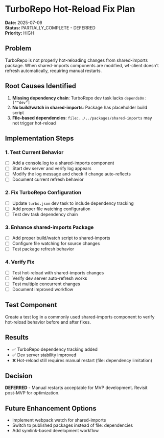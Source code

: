 # TurboRepo Hot-Reload Fix Plan

**Date:** 2025-07-09  
**Status:** PARTIALLY_COMPLETE - DEFERRED  
**Priority:** HIGH

## Problem
TurboRepo is not properly hot-reloading changes from shared-imports package. When shared-imports components are modified, wf-client doesn't refresh automatically, requiring manual restarts.

## Root Causes Identified
1. **Missing dependency chain**: TurboRepo dev task lacks `dependsOn: ["^dev"]` 
2. **No build/watch in shared-imports**: Package has placeholder build script
3. **File-based dependencies**: `file:../../packages/shared-imports` may not trigger hot-reload

## Implementation Steps

### 1. Test Current Behavior
- [ ] Add a console.log to a shared-imports component
- [ ] Start dev server and verify log appears
- [ ] Modify the log message and check if change auto-reflects
- [ ] Document current refresh behavior

### 2. Fix TurboRepo Configuration  
- [ ] Update `turbo.json` dev task to include dependency tracking
- [ ] Add proper file watching configuration
- [ ] Test dev task dependency chain

### 3. Enhance shared-imports Package
- [ ] Add proper build/watch script to shared-imports
- [ ] Configure file watching for source changes
- [ ] Test package refresh behavior

### 4. Verify Fix
- [ ] Test hot-reload with shared-imports changes
- [ ] Verify dev server auto-refresh works
- [ ] Test multiple concurrent changes
- [ ] Document improved workflow

## Test Component
Create a test log in a commonly used shared-imports component to verify hot-reload behavior before and after fixes.

## Results
- ✅ TurboRepo dependency tracking added
- ✅ Dev server stability improved  
- ❌ Hot-reload still requires manual restart (file: dependency limitation)

## Decision
**DEFERRED** - Manual restarts acceptable for MVP development. Revisit post-MVP for optimization.

## Future Enhancement Options
- Implement webpack watch for shared-imports
- Switch to published packages instead of file: dependencies
- Add symlink-based development workflow